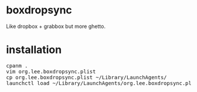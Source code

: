 boxdropsync
===========

Like dropbox + grabbox but more ghetto.

installation
============

<pre>
cpanm .
vim org.lee.boxdropsync.plist
cp org.lee.boxdropsync.plist ~/Library/LaunchAgents/
launchctl load ~/Library/LaunchAgents/org.lee.boxdropsync.plist
</pre>
